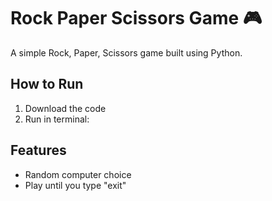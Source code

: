 # Rock Paper Scissors Game 🎮

A simple Rock, Paper, Scissors game built using Python.

## How to Run
1. Download the code
2. Run in terminal:

## Features
- Random computer choice
- Play until you type "exit"
